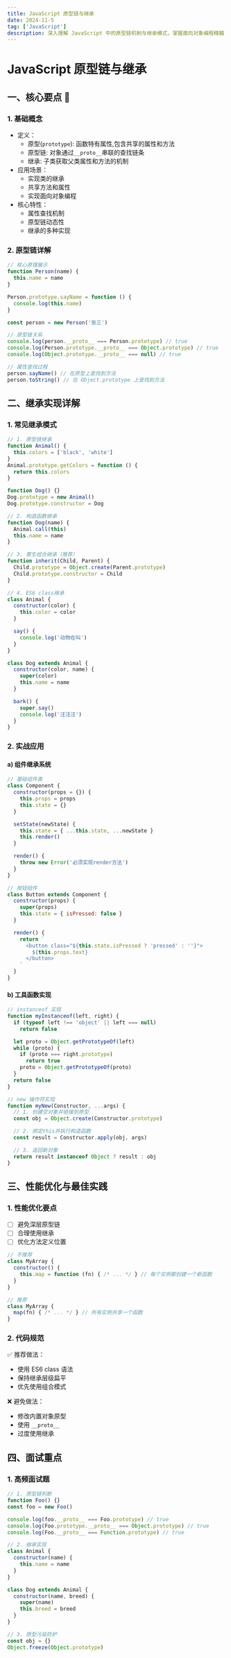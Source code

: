 ```yaml
---
title: JavaScript 原型链与继承
date: 2024-11-5
tag: ['JavaScript']
description: 深入理解 JavaScript 中的原型链机制与继承模式，掌握面向对象编程精髓
---
```


# JavaScript 原型链与继承

## 一、核心要点 🎯

### 1. 基础概念
- 定义：
  - 原型(`prototype`): 函数特有属性,包含共享的属性和方法
  - 原型链: 对象通过`__proto__`串联的查找链条
  - 继承: 子类获取父类属性和方法的机制
- 应用场景：
  - 实现类的继承
  - 共享方法和属性
  - 实现面向对象编程
- 核心特性：
  - 属性查找机制
  - 原型链动态性
  - 继承的多种实现

### 2. 原型链详解
````javascript
// 核心原理展示
function Person(name) {
  this.name = name
}

Person.prototype.sayName = function () {
  console.log(this.name)
}

const person = new Person('张三')

// 原型链关系
console.log(person.__proto__ === Person.prototype) // true
console.log(Person.prototype.__proto__ === Object.prototype) // true
console.log(Object.prototype.__proto__ === null) // true

// 属性查找过程
person.sayName() // 在原型上查找到方法
person.toString() // 在 Object.prototype 上查找到方法
````

## 二、继承实现详解

### 1. 常见继承模式
````javascript
// 1. 原型链继承
function Animal() {
  this.colors = ['black', 'white']
}
Animal.prototype.getColors = function () {
  return this.colors
}

function Dog() {}
Dog.prototype = new Animal()
Dog.prototype.constructor = Dog

// 2. 构造函数继承
function Dog(name) {
  Animal.call(this)
  this.name = name
}

// 3. 寄生组合继承（推荐）
function inherit(Child, Parent) {
  Child.prototype = Object.create(Parent.prototype)
  Child.prototype.constructor = Child
}

// 4. ES6 class继承
class Animal {
  constructor(color) {
    this.color = color
  }

  say() {
    console.log('动物在叫')
  }
}

class Dog extends Animal {
  constructor(color, name) {
    super(color)
    this.name = name
  }

  bark() {
    super.say()
    console.log('汪汪汪')
  }
}
````

### 2. 实战应用

#### a) 组件继承系统
````javascript
// 基础组件类
class Component {
  constructor(props = {}) {
    this.props = props
    this.state = {}
  }

  setState(newState) {
    this.state = { ...this.state, ...newState }
    this.render()
  }

  render() {
    throw new Error('必须实现render方法')
  }
}

// 按钮组件
class Button extends Component {
  constructor(props) {
    super(props)
    this.state = { isPressed: false }
  }

  render() {
    return `
      <button class="${this.state.isPressed ? 'pressed' : ''}">
        ${this.props.text}
      </button>
    `
  }
}
````

#### b) 工具函数实现
````javascript
// instanceof 实现
function myInstanceof(left, right) {
  if (typeof left !== 'object' || left === null)
    return false

  let proto = Object.getPrototypeOf(left)
  while (proto) {
    if (proto === right.prototype)
      return true
    proto = Object.getPrototypeOf(proto)
  }
  return false
}

// new 操作符实现
function myNew(Constructor, ...args) {
  // 1. 创建空对象并链接到原型
  const obj = Object.create(Constructor.prototype)

  // 2. 绑定this并执行构造函数
  const result = Constructor.apply(obj, args)

  // 3. 返回新对象
  return result instanceof Object ? result : obj
}
````

## 三、性能优化与最佳实践

### 1. 性能优化要点
- [ ] 避免深层原型链
- [ ] 合理使用继承
- [ ] 优化方法定义位置
````javascript
// 不推荐
class MyArray {
  constructor() {
    this.map = function (fn) { /* ... */ } // 每个实例都创建一个新函数
  }
}

// 推荐
class MyArray {
  map(fn) { /* ... */ } // 所有实例共享一个函数
}
````

### 2. 代码规范
✅ 推荐做法：
- 使用 ES6 class 语法
- 保持继承层级扁平
- 优先使用组合模式

❌ 避免做法：
- 修改内置对象原型
- 使用 `__proto__`
- 过度使用继承

## 四、面试重点

### 1. 高频面试题
````javascript
// 1. 原型链判断
function Foo() {}
const foo = new Foo()

console.log(foo.__proto__ === Foo.prototype) // true
console.log(Foo.prototype.__proto__ === Object.prototype) // true
console.log(Foo.__proto__ === Function.prototype) // true

// 2. 继承实现
class Animal {
  constructor(name) {
    this.name = name
  }
}

class Dog extends Animal {
  constructor(name, breed) {
    super(name)
    this.breed = breed
  }
}

// 3. 原型污染防护
const obj = {}
Object.freeze(Object.prototype)
````
